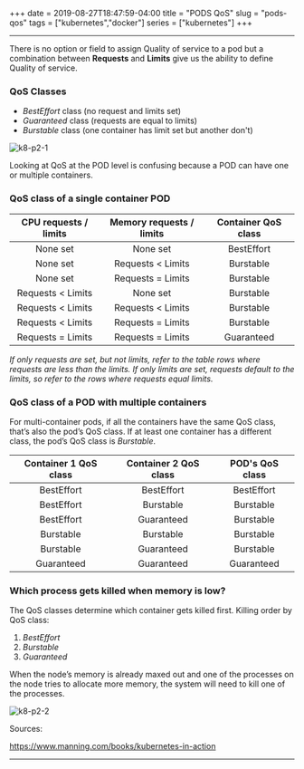 +++
date = 2019-08-27T18:47:59-04:00
title = "PODS QoS"
slug = "pods-qos"
tags = ["kubernetes","docker"]
series = ["kubernetes"]
+++
***

There is no option or field to assign Quality of service to a pod but a combination between **Requests** and **Limits**
give us the ability to define Quality of service.


### QoS Classes


* *BestEffort* class (no request and limits set)
* *Guaranteed* class (requests are equal to limits)
* *Burstable* class (one container has limit set but another don't)


![k8-p2-1]

[k8-p2-1]: https://libert.xyz/images/qos1.png
 "Classes"

Looking at QoS at the POD level is confusing because a POD can have one or multiple containers.

### QoS class of a single container POD


|   CPU requests / limits	|  Memory requests / limits 	|   Container QoS class	|
|:-:	|:-:	|:-:	|
|   None set	|   None set	|   BestEffort	|
|   None set	|   Requests < Limits	|  Burstable 	|
|   None set	|   Requests = Limits	|  Burstable 	|
|   Requests < Limits	|   None set	|  Burstable 	|
|   Requests < Limits	|   Requests < Limits	|  Burstable 	|
|   Requests < Limits	|   Requests = Limits	|  Burstable 	|
|   Requests = Limits	|   Requests = Limits	|  Guaranteed 	|



*If only requests are set, but not limits, refer to the table rows where
requests are less than the limits. If only limits are set, requests default to the
limits, so refer to the rows where requests equal limits.*


### QoS class of a POD with multiple containers


For multi-container pods, if all the containers have the same QoS class, that’s also the pod’s QoS class.
If at least one container has a different class, the pod’s QoS class is *Burstable*.


|   Container 1 QoS class	|  Container 2 QoS class 	|   POD's QoS class	|
|:-:	|:-:	|:-:	|
|   BestEffort	|   BestEffort	|   BestEffort	|
|   BestEffort	|   Burstable	|  Burstable 	|
|   BestEffort	|  Guaranteed |  Burstable 	|
|   Burstable	|   Burstable	|  Burstable 	|
|   Burstable	|   Guaranteed	|  Burstable 	|
|   Guaranteed	|   Guaranteed	|  Guaranteed 	|



### Which process gets killed when memory is low?


The QoS classes determine which container gets killed first.
Killing order by QoS class:
1. *BestEffort*
2. *Burstable*
3. *Guaranteed*

When the node’s memory is already maxed out and one of the processes on the node tries to allocate more memory, the system will need to kill one of the processes.


![k8-p2-2]

[k8-p2-2]: https://libert.xyz/images/qos2.png
 "Killing Order"



Sources:

https://www.manning.com/books/kubernetes-in-action

***
